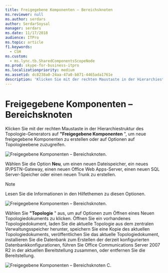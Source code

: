 ```yaml
---
title: Freigegebene Komponenten – Bereichsknoten
ms.reviewer: null
ms.author: serdars
author: SerdarSoysal
manager: serdars
ms.date: 11/17/2018
audience: ITPro
ms.topic: article
f1.keywords:
  - CSH
ms.custom:
  - ms.lync.tb.SharedComponentsScopeNode
ms.prod: skype-for-business-itpro
ms.localizationpriority: medium
ms.assetid: dc8238a0-24aa-47a0-b871-4465ada1761e
description: 'Klicken Sie mit der rechten Maustaste in der Hierarchiestruktur des Topologie-Generators auf "Freigegebene Komponenten", um neue freigegebene Komponenten zu erstellen oder auf Optionen auf Topologieebene zuzugreifen.'
---
```


# <a name="shared-components-scope-node"></a>Freigegebene Komponenten – Bereichsknoten
 
Klicken Sie mit der rechten Maustaste in der Hierarchiestruktur des Topologie-Generators auf **"Freigegebene Komponenten** ", um neue freigegebene Komponenten zu erstellen oder auf Optionen auf Topologieebene zuzugreifen.
  
![Freigegebene Komponenten – Bereichsknoten.](../../media/Shared_Components_Scope_Node.jpg)
  
Wählen Sie die Option **Neu**, um einen neuen Dateispeicher, ein neues IP/PSTN-Gateway, einen neuen Office Web Apps-Server, einen neuen SQL Server-Speicher oder einen neuen Trunk zu erstellen.
  
> [!NOTE]
> Lesen Sie die Informationen in den Hilfethemen zu diesen Optionen. 
  
![Freigegebene Komponenten – Bereichsknoten.](../../media/Shared_Components_Scope_NodeB.jpg)
  
Wählen Sie **"Topologie** " aus, um auf Optionen zum Öffnen eines Neuen Topologiedokuments zu klicken. Öffnen Sie ein vorhandenes Topologiedokument, laden Sie die aktuelle Topologie aus dem zentralen Verwaltungsspeicher herunter, speichern Sie eine Kopie des aktuellen Topologiedokuments, veröffentlichen Sie das aktuelle Topologiedokument, installieren Sie die Datenbank zum Erstellen der derzeit konfigurierten Datenbankkonfigurationen, führen Sie Office Communications Server 2007 R2 in der aktuellen Bereitstellung zusammen, oder entfernen Sie die Bereitstellung.
  
![Freigegebene Komponenten – Bereichsknoten C.](../../media/Shared_Components_Scope_NodeC.jpg)
  

